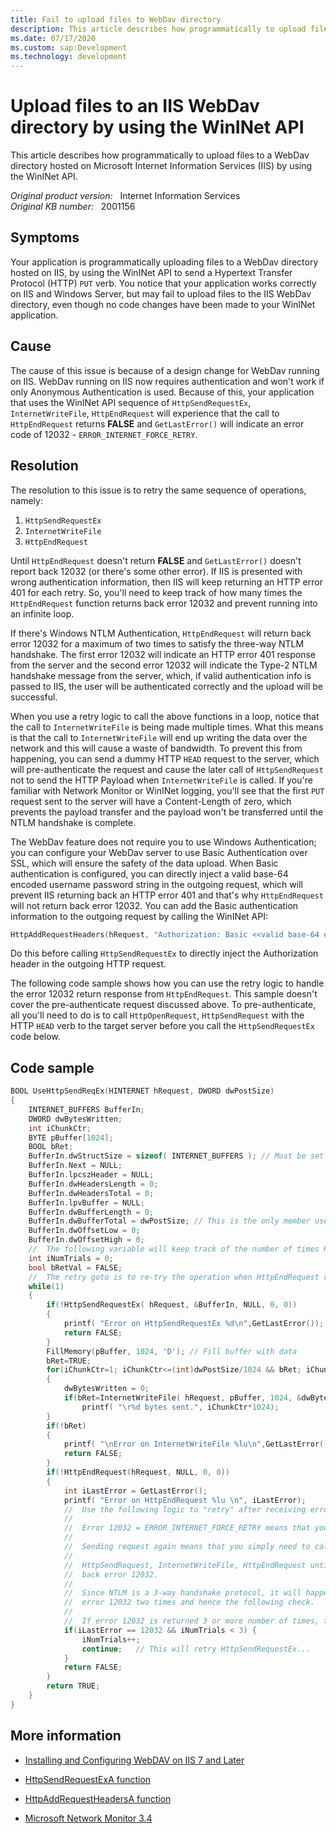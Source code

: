 ```yaml
---
title: Fail to upload files to WebDav directory
description: This article describes how programmatically to upload files to a WebDav directory hosted on Internet Information Services by using the WinINet API.
ms.date: 07/17/2020
ms.custom: sap:Development
ms.technology: development
---
```

# Upload files to an IIS WebDav directory by using the WinINet API

This article describes how programmatically to upload files to a WebDav directory hosted on Microsoft Internet Information Services (IIS) by using the WinINet API.

_Original product version:_ &nbsp; Internet Information Services  
_Original KB number:_ &nbsp; 2001156

## Symptoms

Your application is programmatically uploading files to a WebDav directory hosted on IIS, by using the WinINet API to send a Hypertext Transfer Protocol (HTTP) `PUT` verb. You notice that your application works correctly on IIS and Windows Server, but may fail to upload files to the IIS WebDav directory, even though no code changes have been made to your WinINet application.

## Cause

The cause of this issue is because of a design change for WebDav running on IIS. WebDav running on IIS now requires authentication and won't work if only Anonymous Authentication is used. Because of this, your application that uses the WinINet API sequence of `HttpSendRequestEx`, `InternetWriteFile`, `HttpEndRequest` will experience that the call to `HttpEndRequest` returns **FALSE** and `GetLastError()` will indicate an error code of 12032 - `ERROR_INTERNET_FORCE_RETRY`.

## Resolution

The resolution to this issue is to retry the same sequence of operations, namely:

1. `HttpSendRequestEx`
1. `InternetWriteFile`
1. `HttpEndRequest`

Until `HttpEndRequest` doesn't return **FALSE** and `GetLastError()` doesn't report back 12032 (or there's some other error). If IIS is presented with wrong authentication information, then IIS will keep returning an HTTP error 401 for each retry. So, you'll need to keep track of how many times the `HttpEndRequest` function returns back error 12032 and prevent running into an infinite loop.

If there's Windows NTLM Authentication, `HttpEndRequest` will return back error 12032 for a maximum of two times to satisfy the three-way NTLM handshake. The first error 12032 will indicate an HTTP error 401 response from the server and the second error 12032 will indicate the Type-2 NTLM handshake message from the server, which, if valid authentication info is passed to IIS, the user will be authenticated correctly and the upload will be successful.

When you use a retry logic to call the above functions in a loop, notice that the call to `InternetWriteFile` is being made multiple times. What this means is that the call to `InternetWriteFile` will end up writing the data over the network and this will cause a waste of bandwidth. To prevent this from happening, you can send a dummy HTTP `HEAD` request to the server, which will pre-authenticate the request and cause the later call of `HttpSendRequest` not to send the HTTP Payload when `InternetWriteFile` is called. If you're familiar with Network Monitor or WinINet logging, you'll see that the first `PUT` request sent to the server will have a Content-Length of zero, which prevents the payload transfer and the payload won't be transferred until the NTLM handshake is complete.

The WebDav feature does not require you to use Windows Authentication; you can configure your WebDav server to use Basic Authentication over SSL, which will ensure the safety of the data upload. When Basic authentication is configured, you can directly inject a valid base-64 encoded username password string in the outgoing request, which will prevent IIS returning back an HTTP error 401 and that's why `HttpEndRequest` will not return back error 12032. You can add the Basic authentication information to the outgoing request by calling the WinINet API:

```cpp
HttpAddRequestHeaders(hRequest, "Authorization: Basic <<valid base-64 encoded username:password string>>\r\n", -1, HTTP_ADDREQ_FLAG_ADD);
```

Do this before calling `HttpSendRequestEx` to directly inject the Authorization header in the outgoing HTTP request.

The following code sample shows how you can use the retry logic to handle the error 12032 return response from `HttpEndRequest`. This sample doesn't cover the pre-authenticate request discussed above. To pre-authenticate, all you'll need to do is to call `HttpOpenRequest`, `HttpSendRequest` with the HTTP `HEAD` verb to the target server before you call the `HttpSendRequestEx` code below.

## Code sample

```cpp
BOOL UseHttpSendReqEx(HINTERNET hRequest, DWORD dwPostSize)
{
    INTERNET_BUFFERS BufferIn;
    DWORD dwBytesWritten;
    int iChunkCtr;
    BYTE pBuffer[1024];
    BOOL bRet;
    BufferIn.dwStructSize = sizeof( INTERNET_BUFFERS ); // Must be set or you will get an error
    BufferIn.Next = NULL;
    BufferIn.lpcszHeader = NULL;
    BufferIn.dwHeadersLength = 0;
    BufferIn.dwHeadersTotal = 0;
    BufferIn.lpvBuffer = NULL;
    BufferIn.dwBufferLength = 0;
    BufferIn.dwBufferTotal = dwPostSize; // This is the only member used other than dwStructSize
    BufferIn.dwOffsetLow = 0;
    BufferIn.dwOffsetHigh = 0;
    //  The following variable will keep track of the number of times HttpSendRequestEx is called
    int iNumTrials = 0;
    bool bRetVal = FALSE;
    //  The retry goto is to re-try the operation when HttpEndRequest returns error 12032.
    while(1)
    {
        if(!HttpSendRequestEx( hRequest, &BufferIn, NULL, 0, 0))
        {
            printf( "Error on HttpSendRequestEx %d\n",GetLastError());
            return FALSE;
        }
        FillMemory(pBuffer, 1024, 'D'); // Fill buffer with data
        bRet=TRUE;
        for(iChunkCtr=1; iChunkCtr<=(int)dwPostSize/1024 && bRet; iChunkCtr++)
        {
            dwBytesWritten = 0;
            if(bRet=InternetWriteFile( hRequest, pBuffer, 1024, &dwBytesWritten))
                printf( "\r%d bytes sent.", iChunkCtr*1024);
        }
        if(!bRet)
        {
            printf( "\nError on InternetWriteFile %lu\n",GetLastError());
            return FALSE;
        }
        if(!HttpEndRequest(hRequest, NULL, 0, 0))
        {
            int iLastError = GetLastError();
            printf( "Error on HttpEndRequest %lu \n", iLastError);
            //  Use the following logic to "retry" after receiving error 12032 from HttpEndRequest
            //
            //  Error 12032 = ERROR_INTERNET_FORCE_RETRY means that you just need to send the request again
            //
            //  Sending request again means that you simply need to call:
            //
            //  HttpSendRequest, InternetWriteFile, HttpEndRequest until HttpEndRequest does not return
            //  back error 12032.
            //
            //  Since NTLM is a 3-way handshake protocol, it will happen that HttpEndRequest will return
            //  error 12032 two times and hence the following check.
            //
            //  If error 12032 is returned 3 or more number of times, then there is some Other error.
            if(iLastError == 12032 && iNumTrials < 3) {
                iNumTrials++;
                continue;   // This will retry HttpSendRequestEx...
            }
            return FALSE;
        }
        return TRUE;
    }
}
```

## More information

- [Installing and Configuring WebDAV on IIS 7 and Later](/iis/install/installing-publishing-technologies/installing-and-configuring-webdav-on-iis)

- [HttpSendRequestExA function](/windows/win32/api/wininet/nf-wininet-httpsendrequestexa?redirectedfrom=MSDN)

- [HttpAddRequestHeadersA function](/windows/win32/api/wininet/nf-wininet-httpaddrequestheadersa?redirectedfrom=MSDN)

- [Microsoft Network Monitor 3.4](https://www.microsoft.com/download/details.aspx?id=4865)

